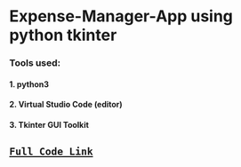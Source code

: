 # Expense-Manager-App using python tkinter  

### Tools used:  
#### 1. python3
#### 2. Virtual Studio Code (editor)
#### 3. Tkinter GUI Toolkit

## [`Full Code Link`](https://github.com/amitkumarsaw/Expense-Manager-App/blob/master/expense_manager_app.py)
